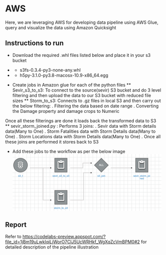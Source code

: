 # AWS
Here, we are leveraging AWS for developing data pipeline using AWS Glue, query and visualize the data using Amazon Quicksight

## Instructions to run 
* Download the required .whl files listed below and place it in your s3 bucket
*   * s3fs-0.3.4-py3-none-any.whl
*   * h5py-3.1.0-py3.8-macosx-10.9-x86_64.egg

* Create jobs in Amazon glue for each of the python files 
** Sevir_s3_to_s3: To connect to the source(sevir) S3 bucket and do 3 level filtering and then upload the data to our S3 bucket with reduced file sizes 
** Storm_to_s3: Connects to .gz files in local S3 and then carry out the below filtering:
. Filtering the data based on date range
. Converting the Damage property and damage crops to Numeric 

Once all these filterings are done it loads back the transformed data to S3
** sevir_storm_joined.py : Performs 3 joins:
. Sevir data with Storm details data(Many to One)
. Storm Fatalities data with Storm Details data(Many to One)
. Storm Locations data with Storm Details data(Many to One)
. Once all these joins are performed it stores back to S3

* Add these jobs to the workflow as per the below image
![](images/awsflow.png)

## Report
Refer to https://codelabs-preview.appspot.com/?file_id=1jBm19uLwkIqiLjWorO7ClJ5UcWRHkf_WgXqZcVmBPM0#2 for detailed description of the pipeline illustration

